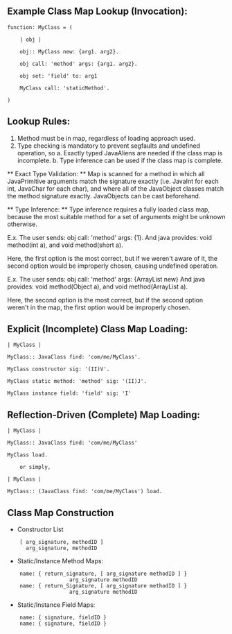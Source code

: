 ## Example Class Map Lookup (Invocation):
```
function: MyClass = (

    | obj |

    obj:: MyClass new: {arg1. arg2}.

    obj call: 'method' args: {arg1. arg2}.

    obj set: 'field' to: arg1

    MyClass call: 'staticMethod'.

)
```


## Lookup Rules:

1. Method must be in map, regardless of loading approach used.
2. Type checking is mandatory to prevent segfaults and undefined operation, so
  a. Exactly typed JavaAliens are needed if the class map is incomplete.
	b. Type inference can be used if the class map is complete.

** Exact Type Validation: **
Map is scanned for a method in which all JavaPrimitive arguments match the signature exactly (i.e. JavaInt for each int, JavaChar for each char), and where all of the JavaObject classes match the method signature exactly. JavaObjects can be cast beforehand.

** Type Inference: **
Type inference requires a fully loaded class map, because the most suitable method for a set of arguments might be unknown otherwise.

E.x. The user sends: obj call: 'method' args: {1}.
And java provides: void method(int a), and void method(short a).

Here, the first option is the most correct, but if we weren't aware of it, the second option would be improperly chosen, causing undefined operation.

E.x. The user sends: obj call: 'method' args: {ArrayList new}
And java provides: void method(Object a), and void method(ArrayList a).

Here, the second option is the most correct, but if the second option weren't in the map, the first option would be improperly chosen.

## Explicit (Incomplete) Class Map Loading:
```
| MyClass | 

MyClass:: JavaClass find: 'com/me/MyClass'.

MyClass constructor sig: '(II)V'.

MyClass static method: 'method' sig: '(II)J'.

MyClass instance field: 'field' sig: 'I'
```

## Reflection-Driven (Complete) Map Loading:
```
| MyClass | 

MyClass:: JavaClass find: 'com/me/MyClass'

MyClass load.

	or simply,

| MyClass |

MyClass:: (JavaClass find: 'com/me/MyClass') load.
```

## Class Map Construction

- Constructor List
```
	[ arg_signature, methodID ]
	  arg_signature, methodID
```
- Static/Instance Method Maps:
```
	name: { return_signature, [ arg_signature methodID ] }
				    arg_signature methodID 
	name: {	return_Signature, [ arg_signature methodID ] }
				    arg_signature methodID 
```
- Static/Instance Field Maps:
```
	name: { signature, fieldID }
	name: { signature, fieldID }
```

